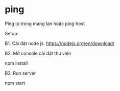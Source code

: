 # ping
Ping ip trong mạng lan hoặc ping host 

Setup:

B1. Cài đặt node js. https://nodejs.org/en/download/

B2. Mở console cài đặt thu viện

npm install 

B3. Run server

npm start